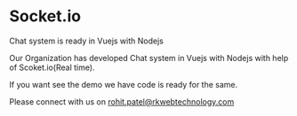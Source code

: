 # Socket.io
Chat system is ready in Vuejs with Nodejs 

Our Organization has developed Chat system in Vuejs with Nodejs with help of Scoket.io(Real time).

If you want see the demo we have code is ready for the same.

Please connect with us on rohit.patel@rkwebtechnology.com

